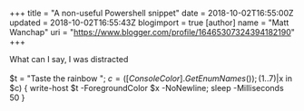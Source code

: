 +++
title = "A non-useful Powershell snippet"
date = 2018-10-02T16:55:00Z
updated = 2018-10-02T16:55:43Z
blogimport = true 
[author]
	name = "Matt Wanchap"
	uri = "https://www.blogger.com/profile/16465307324394182190"
+++

What can I say, I was distracted<br /><br />$t = "Taste the rainbow "; $c = ([ConsoleColor].GetEnumNames()); (1..7) | % {$c += $c; $t += $t}; foreach($x in $c) { write-host $t -ForegroundColor $x -NoNewline; sleep -Milliseconds 50 }
